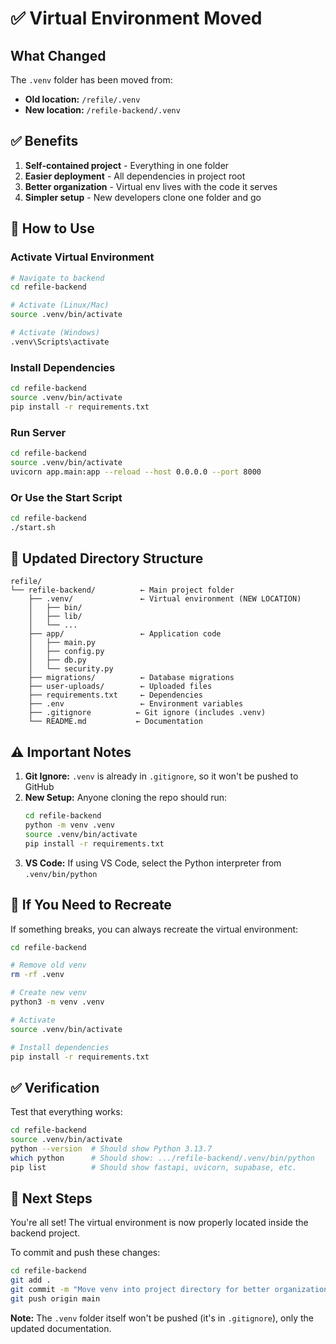 # ✅ Virtual Environment Moved

## What Changed

The `.venv` folder has been moved from:
- **Old location:** `/refile/.venv`
- **New location:** `/refile-backend/.venv`

## ✅ Benefits

1. **Self-contained project** - Everything in one folder
2. **Easier deployment** - All dependencies in project root
3. **Better organization** - Virtual env lives with the code it serves
4. **Simpler setup** - New developers clone one folder and go

## 🚀 How to Use

### Activate Virtual Environment

```bash
# Navigate to backend
cd refile-backend

# Activate (Linux/Mac)
source .venv/bin/activate

# Activate (Windows)
.venv\Scripts\activate
```

### Install Dependencies

```bash
cd refile-backend
source .venv/bin/activate
pip install -r requirements.txt
```

### Run Server

```bash
cd refile-backend
source .venv/bin/activate
uvicorn app.main:app --reload --host 0.0.0.0 --port 8000
```

### Or Use the Start Script

```bash
cd refile-backend
./start.sh
```

## 📁 Updated Directory Structure

```
refile/
└── refile-backend/          ← Main project folder
    ├── .venv/               ← Virtual environment (NEW LOCATION)
    │   ├── bin/
    │   ├── lib/
    │   └── ...
    ├── app/                 ← Application code
    │   ├── main.py
    │   ├── config.py
    │   ├── db.py
    │   └── security.py
    ├── migrations/          ← Database migrations
    ├── user-uploads/        ← Uploaded files
    ├── requirements.txt     ← Dependencies
    ├── .env                 ← Environment variables
    ├── .gitignore          ← Git ignore (includes .venv)
    └── README.md           ← Documentation
```

## ⚠️ Important Notes

1. **Git Ignore:** `.venv` is already in `.gitignore`, so it won't be pushed to GitHub
2. **New Setup:** Anyone cloning the repo should run:
   ```bash
   cd refile-backend
   python -m venv .venv
   source .venv/bin/activate
   pip install -r requirements.txt
   ```
3. **VS Code:** If using VS Code, select the Python interpreter from `.venv/bin/python`

## 🔄 If You Need to Recreate

If something breaks, you can always recreate the virtual environment:

```bash
cd refile-backend

# Remove old venv
rm -rf .venv

# Create new venv
python3 -m venv .venv

# Activate
source .venv/bin/activate

# Install dependencies
pip install -r requirements.txt
```

## ✅ Verification

Test that everything works:

```bash
cd refile-backend
source .venv/bin/activate
python --version  # Should show Python 3.13.7
which python      # Should show: .../refile-backend/.venv/bin/python
pip list          # Should show fastapi, uvicorn, supabase, etc.
```

## 🎯 Next Steps

You're all set! The virtual environment is now properly located inside the backend project.

To commit and push these changes:

```bash
cd refile-backend
git add .
git commit -m "Move venv into project directory for better organization"
git push origin main
```

**Note:** The `.venv` folder itself won't be pushed (it's in `.gitignore`), only the updated documentation.
